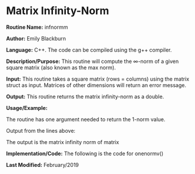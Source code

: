 # Matrix Infinity-Norm

**Routine Name:**           infnormm

**Author:** Emily Blackburn

**Language:** C++. The code can be compiled using the g++ compiler.


**Description/Purpose:** This routine will compute  the ∞-norm of a given square matrix (also known as the max norm).

**Input:** This routine takes a square matrix (rows = columns) using the matrix struct as input. Matrices of other dimensions will return an error message.

**Output:** This routine returns the matrix infinity-norm as a double.

**Usage/Example:**

The routine has one argument needed to return the 1-norm value.



Output from the lines above:


The output is the matrix infinity norm of matrix 

**Implementation/Code:** The following is the code for onenormv()

  


**Last Modified:** February/2019
